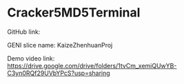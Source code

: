 # Cracker5MD5Terminal
GitHub link:

GENI slice name: KaizeZhenhuanProj

Demo video link: https://drive.google.com/drive/folders/1tvCm_xemiQUwYB-C3yn0RQf29UVbYPcS?usp=sharing
